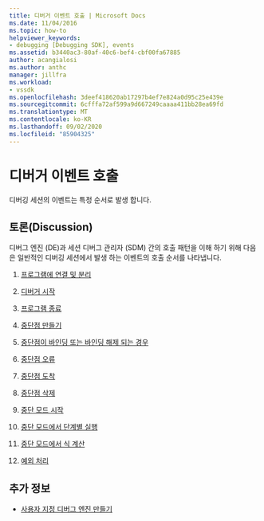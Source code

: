 ```yaml
---
title: 디버거 이벤트 호출 | Microsoft Docs
ms.date: 11/04/2016
ms.topic: how-to
helpviewer_keywords:
- debugging [Debugging SDK], events
ms.assetid: b3440ac3-80af-40c6-bef4-cbf00fa67885
author: acangialosi
ms.author: anthc
manager: jillfra
ms.workload:
- vssdk
ms.openlocfilehash: 3deef418620ab17297b4ef7e824a0d95c25e439e
ms.sourcegitcommit: 6cfffa72af599a9d667249caaaa411bb28ea69fd
ms.translationtype: MT
ms.contentlocale: ko-KR
ms.lasthandoff: 09/02/2020
ms.locfileid: "85904325"
---
```

# <a name="call-debugger-events"></a>디버거 이벤트 호출
디버깅 세션의 이벤트는 특정 순서로 발생 합니다.

## <a name="discussion"></a>토론(Discussion)
 디버그 엔진 (DE)과 세션 디버그 관리자 (SDM) 간의 호출 패턴을 이해 하기 위해 다음은 일반적인 디버깅 세션에서 발생 하는 이벤트의 호출 순서를 나타냅니다.

1. [프로그램에 연결 및 분리](../../extensibility/debugger/attaching-and-detaching-to-a-program.md)

2. [디버거 시작](../../extensibility/debugger/launching-the-debugger.md)

3. [프로그램 종료](../../extensibility/debugger/terminating-a-program.md)

4. [중단점 만들기](../../extensibility/debugger/creating-a-breakpoint.md)

5. [중단점이 바인딩 또는 바인딩 해제 되는 경우](../../extensibility/debugger/when-a-breakpoint-binds-or-becomes-unbound.md)

6. [중단점 오류](../../extensibility/debugger/breakpoint-errors.md)

7. [중단점 도착](../../extensibility/debugger/hitting-a-breakpoint.md)

8. [중단점 삭제](../../extensibility/debugger/deleting-a-breakpoint.md)

9. [중단 모드 시작](../../extensibility/debugger/entering-break-mode.md)

10. [중단 모드에서 단계별 실행](../../extensibility/debugger/stepping-in-break-mode.md)

11. [중단 모드에서 식 계산](../../extensibility/debugger/expression-evaluation-in-break-mode.md)

12. [예외 처리](../../extensibility/debugger/exception-handling-visual-studio-sdk.md)

## <a name="see-also"></a>추가 정보
- [사용자 지정 디버그 엔진 만들기](../../extensibility/debugger/creating-a-custom-debug-engine.md)
